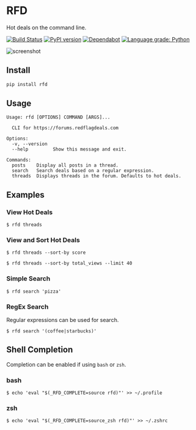 # RFD

Hot deals on the command line.

[![Build Status](https://travis-ci.org/davegallant/rfd.svg?branch=master)](https://travis-ci.org/davegallant/rfd)
[![PyPI version](https://badge.fury.io/py/rfd.svg)](https://badge.fury.io/py/rfd)
[![Dependabot](https://badgen.net/badge/Dependabot/enabled/green?icon=dependabot)](https://dependabot.com/)
[![Language grade: Python](https://img.shields.io/lgtm/grade/python/g/davegallant/rfd.svg?logo=lgtm&logoWidth=18)](https://lgtm.com/projects/g/davegallant/rfd/context:python)


![screenshot](https://user-images.githubusercontent.com/4519234/85969861-e10a4100-b996-11ea-9a31-6203322c60ee.png)


## Install

```bash
pip install rfd
```

## Usage

```shell
Usage: rfd [OPTIONS] COMMAND [ARGS]...

  CLI for https://forums.redflagdeals.com

Options:
  -v, --version
  --help         Show this message and exit.

Commands:
  posts    Display all posts in a thread.
  search   Search deals based on a regular expression.
  threads  Displays threads in the forum. Defaults to hot deals.
```

## Examples

### View Hot Deals
```console
$ rfd threads
```

### View and Sort Hot Deals

```console
$ rfd threads --sort-by score
```

```console
$ rfd threads --sort-by total_views --limit 40
```

### Simple Search
```console
$ rfd search 'pizza'
```

### RegEx Search

Regular expressions can be used for search.

```console
$ rfd search '(coffee|starbucks)'
```

## Shell Completion

Completion can be enabled if using `bash` or `zsh`.

### bash

```console
$ echo 'eval "$(_RFD_COMPLETE=source rfd)"' >> ~/.profile
```

### zsh

```console
$ echo 'eval "$(_RFD_COMPLETE=source_zsh rfd)"' >> ~/.zshrc
```
